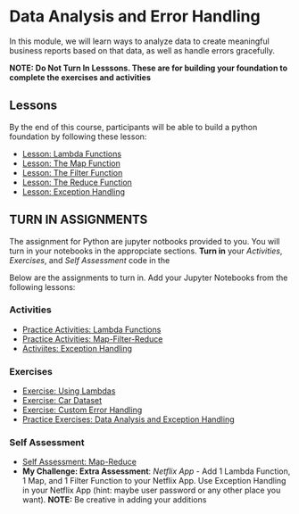 # Data Analysis and Error Handling
In this module, we will learn ways to analyze data to create meaningful business reports based on that data, as well as handle errors gracefully.

**NOTE: Do Not Turn In Lesssons. These are for building your foundation to complete the exercises and activities**

## Lessons
By the end of this course, participants will be able to build a python foundation by following these lesson:

- [Lesson: Lambda Functions](https://academy.engagelms.com/mod/book/view.php?id=147386)
- [Lesson: The Map Function](https://academy.engagelms.com/mod/book/view.php?id=147390)
- [Lesson: The Filter Function](​https://academy.engagelms.com/mod/book/view.php?id=147391)
- [Lesson: The Reduce Function](https://academy.engagelms.com/mod/book/view.php?id=147392)
- [Lesson: Exception Handling](https://academy.engagelms.com/mod/book/view.php?id=147395)

## TURN IN ASSIGNMENTS
The assignment for Python are jupyter notbooks provided to you. You will turn in your notebooks in the appropciate sections. **Turn in** your  *Activities*, *Exercises*, and *Self Assessment* code in the 

Below are the assignments to turn in. Add your Jupyter Notebooks from the following lessons:

### Activities
- [Practice Activities: Lambda Functions](https://academy.engagelms.com/mod/page/view.php?id=147387)
- [Practice Activities: Map-Filter-Reduce](https://academy.engagelms.com/mod/page/view.php?id=147393)
- [Activiites: Exception Handling](​https://academy.engagelms.com/mod/page/view.php?id=147396)


### Exercises
- [Exercise: Using Lambdas](https://academy.engagelms.com/mod/page/view.php?id=147388)
- [Exercise: Car Dataset](https://academy.engagelms.com/mod/page/view.php?id=147394)
- [Exercise: Custom Error Handling](https://academy.engagelms.com/mod/page/view.php?id=147397​)
- [Practice Exercises: Data Analysis and Exception Handling](​https://academy.engagelms.com/mod/page/view.php?id=147399)

### Self Assessment
- [Self Assessment: Map-Reduce](https://academy.engagelms.com/mod/page/view.php?id=147400)
- **My Challenge: Extra Assessment**: *Netflix App* - Add 1 Lambda Function, 1 Map, and 1 Filter Function to your Netflix App. Use Exception Handling in your Netflix App (hint: maybe user password or any other place you want). **NOTE:** Be creative in adding your additions